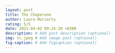 ```yaml
---
layout: post
title: The Chaperone
author: Laura Moriarty
rating: 5/5
date: 2021-04-02 09:24:20 +0300
description: # Add post description (optional)
img: tc.jpeg # Add image post (optional)
fig-caption: # Add figcaption (optional)
---
```

